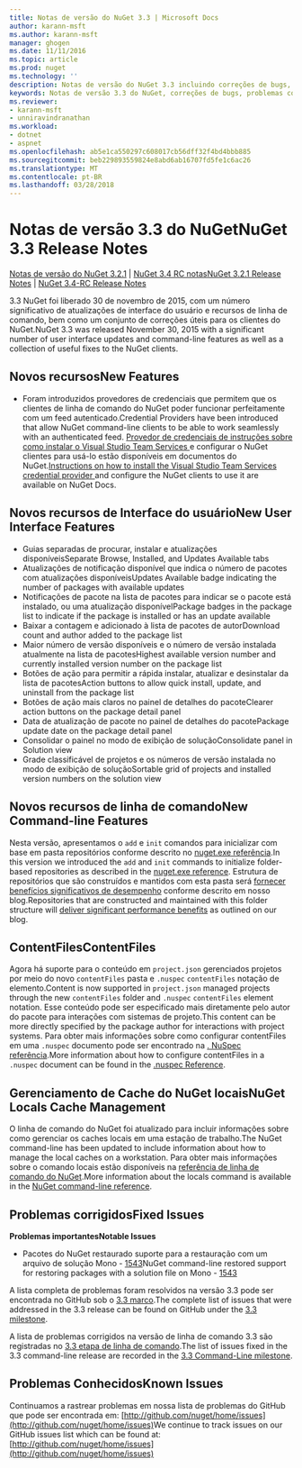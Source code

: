 ```yaml
---
title: Notas de versão do NuGet 3.3 | Microsoft Docs
author: karann-msft
ms.author: karann-msft
manager: ghogen
ms.date: 11/11/2016
ms.topic: article
ms.prod: nuget
ms.technology: ''
description: Notas de versão do NuGet 3.3 incluindo correções de bugs, problemas conhecidos, recursos adicionados e DCRs.
keywords: Notas de versão 3.3 do NuGet, correções de bugs, problemas conhecidos, adicionaram recursos, DCRs
ms.reviewer:
- karann-msft
- unniravindranathan
ms.workload:
- dotnet
- aspnet
ms.openlocfilehash: ab5e1ca550297c608017cb56dff32f4bd4bbb885
ms.sourcegitcommit: beb229893559824e8abd6ab16707fd5fe1c6ac26
ms.translationtype: MT
ms.contentlocale: pt-BR
ms.lasthandoff: 03/28/2018
---
```

# <a name="nuget-33-release-notes"></a><span data-ttu-id="ae7e6-104">Notas de versão 3.3 do NuGet</span><span class="sxs-lookup"><span data-stu-id="ae7e6-104">NuGet 3.3 Release Notes</span></span>

<span data-ttu-id="ae7e6-105">[Notas de versão do NuGet 3.2.1](../release-notes/nuget-3.2.1.md) | [NuGet 3.4 RC notas](../release-notes/nuget-3.4-RC.md)</span><span class="sxs-lookup"><span data-stu-id="ae7e6-105">[NuGet 3.2.1 Release Notes](../release-notes/nuget-3.2.1.md) | [NuGet 3.4-RC Release Notes](../release-notes/nuget-3.4-RC.md)</span></span>

<span data-ttu-id="ae7e6-106">3.3 NuGet foi liberado 30 de novembro de 2015, com um número significativo de atualizações de interface do usuário e recursos de linha de comando, bem como um conjunto de correções úteis para os clientes do NuGet.</span><span class="sxs-lookup"><span data-stu-id="ae7e6-106">NuGet 3.3 was released November 30, 2015 with a significant number of user interface updates and command-line features as well as a collection of useful fixes to the NuGet clients.</span></span>

## <a name="new-features"></a><span data-ttu-id="ae7e6-107">Novos recursos</span><span class="sxs-lookup"><span data-stu-id="ae7e6-107">New Features</span></span>

* <span data-ttu-id="ae7e6-108">Foram introduzidos provedores de credenciais que permitem que os clientes de linha de comando do NuGet poder funcionar perfeitamente com um feed autenticado.</span><span class="sxs-lookup"><span data-stu-id="ae7e6-108">Credential Providers have been introduced that allow NuGet command-line clients to be able to work seamlessly with an authenticated feed.</span></span> <span data-ttu-id="ae7e6-109">[Provedor de credenciais de instruções sobre como instalar o Visual Studio Team Services ](../api/nuget-exe-credential-providers.md) e configurar o NuGet clientes para usá-lo estão disponíveis em documentos do NuGet.</span><span class="sxs-lookup"><span data-stu-id="ae7e6-109">[Instructions on how to install the Visual Studio Team Services credential provider ](../api/nuget-exe-credential-providers.md) and configure the NuGet clients to use it are available on NuGet Docs.</span></span>

## <a name="new-user-interface-features"></a><span data-ttu-id="ae7e6-110">Novos recursos de Interface do usuário</span><span class="sxs-lookup"><span data-stu-id="ae7e6-110">New User Interface Features</span></span>

* <span data-ttu-id="ae7e6-111">Guias separadas de procurar, instalar e atualizações disponíveis</span><span class="sxs-lookup"><span data-stu-id="ae7e6-111">Separate Browse, Installed, and Updates Available tabs</span></span>
* <span data-ttu-id="ae7e6-112">Atualizações de notificação disponível que indica o número de pacotes com atualizações disponíveis</span><span class="sxs-lookup"><span data-stu-id="ae7e6-112">Updates Available badge indicating the number of packages with available updates</span></span>
* <span data-ttu-id="ae7e6-113">Notificações de pacote na lista de pacotes para indicar se o pacote está instalado, ou uma atualização disponível</span><span class="sxs-lookup"><span data-stu-id="ae7e6-113">Package badges in the package list to indicate if the package is installed or has an update available</span></span>
* <span data-ttu-id="ae7e6-114">Baixar a contagem e adicionado à lista de pacotes de autor</span><span class="sxs-lookup"><span data-stu-id="ae7e6-114">Download count and author added to the package list</span></span>
* <span data-ttu-id="ae7e6-115">Maior número de versão disponíveis e o número de versão instalada atualmente na lista de pacotes</span><span class="sxs-lookup"><span data-stu-id="ae7e6-115">Highest available version number and currently installed version number on the package list</span></span>
* <span data-ttu-id="ae7e6-116">Botões de ação para permitir a rápida instalar, atualizar e desinstalar da lista de pacotes</span><span class="sxs-lookup"><span data-stu-id="ae7e6-116">Action buttons to allow quick install, update, and uninstall from the package list</span></span>
* <span data-ttu-id="ae7e6-117">Botões de ação mais claros no painel de detalhes do pacote</span><span class="sxs-lookup"><span data-stu-id="ae7e6-117">Clearer action buttons on the package detail panel</span></span>
* <span data-ttu-id="ae7e6-118">Data de atualização de pacote no painel de detalhes do pacote</span><span class="sxs-lookup"><span data-stu-id="ae7e6-118">Package update date on the package detail panel</span></span>
* <span data-ttu-id="ae7e6-119">Consolidar o painel no modo de exibição de solução</span><span class="sxs-lookup"><span data-stu-id="ae7e6-119">Consolidate panel in Solution view</span></span>
* <span data-ttu-id="ae7e6-120">Grade classificável de projetos e os números de versão instalada no modo de exibição de solução</span><span class="sxs-lookup"><span data-stu-id="ae7e6-120">Sortable grid of projects and installed version numbers on the solution view</span></span>

## <a name="new-command-line-features"></a><span data-ttu-id="ae7e6-121">Novos recursos de linha de comando</span><span class="sxs-lookup"><span data-stu-id="ae7e6-121">New Command-line Features</span></span>

<span data-ttu-id="ae7e6-122">Nesta versão, apresentamos o `add` e `init` comandos para inicializar com base em pasta repositórios conforme descrito no [nuget.exe referência](../tools/nuget-exe-cli-reference.md).</span><span class="sxs-lookup"><span data-stu-id="ae7e6-122">In this version we introduced the `add` and `init` commands to initialize folder-based repositories as described in the [nuget.exe reference](../tools/nuget-exe-cli-reference.md).</span></span> <span data-ttu-id="ae7e6-123">Estrutura de repositórios que são construídos e mantidos com esta pasta será [fornecer benefícios significativos de desempenho](http://blog.nuget.org/20150922/Accelerate-Package-Source.html) conforme descrito em nosso blog.</span><span class="sxs-lookup"><span data-stu-id="ae7e6-123">Repositories that are constructed and maintained with this folder structure will [deliver significant performance benefits](http://blog.nuget.org/20150922/Accelerate-Package-Source.html) as outlined on our blog.</span></span>

## <a name="contentfiles"></a><span data-ttu-id="ae7e6-124">ContentFiles</span><span class="sxs-lookup"><span data-stu-id="ae7e6-124">ContentFiles</span></span>

<span data-ttu-id="ae7e6-125">Agora há suporte para o conteúdo em `project.json` gerenciados projetos por meio do novo `contentFiles` pasta e `.nuspec` `contentFiles` notação de elemento.</span><span class="sxs-lookup"><span data-stu-id="ae7e6-125">Content is now supported in `project.json` managed projects through the new `contentFiles` folder and `.nuspec` `contentFiles` element notation.</span></span>  <span data-ttu-id="ae7e6-126">Esse conteúdo pode ser especificado mais diretamente pelo autor do pacote para interações com sistemas de projeto.</span><span class="sxs-lookup"><span data-stu-id="ae7e6-126">This content can be more directly specified by the package author for interactions with project systems.</span></span>  <span data-ttu-id="ae7e6-127">Para obter mais informações sobre como configurar contentFiles em uma `.nuspec` documento pode ser encontrado na [. NuSpec referência](../reference/nuspec.md).</span><span class="sxs-lookup"><span data-stu-id="ae7e6-127">More information about how to configure contentFiles in a `.nuspec` document can be found in the [.nuspec Reference](../reference/nuspec.md).</span></span>

## <a name="nuget-locals-cache-management"></a><span data-ttu-id="ae7e6-128">Gerenciamento de Cache do NuGet locais</span><span class="sxs-lookup"><span data-stu-id="ae7e6-128">NuGet Locals Cache Management</span></span>

<span data-ttu-id="ae7e6-129">O linha de comando do NuGet foi atualizado para incluir informações sobre como gerenciar os caches locais em uma estação de trabalho.</span><span class="sxs-lookup"><span data-stu-id="ae7e6-129">The NuGet command-line has been updated to include information about how to manage the local caches on a workstation.</span></span>  <span data-ttu-id="ae7e6-130">Para obter mais informações sobre o comando locais estão disponíveis na [referência de linha de comando do NuGet](../tools/cli-ref-locals.md).</span><span class="sxs-lookup"><span data-stu-id="ae7e6-130">More information about the locals command is available in the [NuGet command-line reference](../tools/cli-ref-locals.md).</span></span>

## <a name="fixed-issues"></a><span data-ttu-id="ae7e6-131">Problemas corrigidos</span><span class="sxs-lookup"><span data-stu-id="ae7e6-131">Fixed Issues</span></span>

<span data-ttu-id="ae7e6-132">**Problemas importantes**</span><span class="sxs-lookup"><span data-stu-id="ae7e6-132">**Notable Issues**</span></span>

* <span data-ttu-id="ae7e6-133">Pacotes do NuGet restaurado suporte para a restauração com um arquivo de solução Mono - [1543](https://github.com/NuGet/Home/issues/1543)</span><span class="sxs-lookup"><span data-stu-id="ae7e6-133">NuGet command-line restored support for restoring packages with a solution file on Mono - [1543](https://github.com/NuGet/Home/issues/1543)</span></span>

<span data-ttu-id="ae7e6-134">A lista completa de problemas foram resolvidos na versão 3.3 pode ser encontrada no GitHub sob o [3.3 marco](https://github.com/NuGet/Home/issues?q=is%3Aissue+milestone%3A3.3.0+is%3Aclosed).</span><span class="sxs-lookup"><span data-stu-id="ae7e6-134">The complete list of issues that were addressed in the 3.3 release can be found on GitHub under the [3.3 milestone](https://github.com/NuGet/Home/issues?q=is%3Aissue+milestone%3A3.3.0+is%3Aclosed).</span></span>

<span data-ttu-id="ae7e6-135">A lista de problemas corrigidos na versão de linha de comando 3.3 são registradas no [3.3 etapa de linha de comando](https://github.com/NuGet/Home/issues?q=is%3Aissue+is%3Aclosed+milestone%3A3.3.0-commandline).</span><span class="sxs-lookup"><span data-stu-id="ae7e6-135">The list of issues fixed in the 3.3 command-line release are recorded in the [3.3 Command-Line milestone](https://github.com/NuGet/Home/issues?q=is%3Aissue+is%3Aclosed+milestone%3A3.3.0-commandline).</span></span>

## <a name="known-issues"></a><span data-ttu-id="ae7e6-136">Problemas Conhecidos</span><span class="sxs-lookup"><span data-stu-id="ae7e6-136">Known Issues</span></span>

<span data-ttu-id="ae7e6-137">Continuamos a rastrear problemas em nossa lista de problemas do GitHub que pode ser encontrada em: [http://github.com/nuget/home/issues](http://github.com/nuget/home/issues)</span><span class="sxs-lookup"><span data-stu-id="ae7e6-137">We continue to track issues on our GitHub issues list which can be found at: [http://github.com/nuget/home/issues](http://github.com/nuget/home/issues)</span></span>